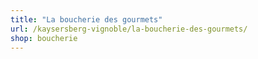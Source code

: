 ```yaml
---
title: "La boucherie des gourmets"
url: /kaysersberg-vignoble/la-boucherie-des-gourmets/
shop: boucherie
---
```

